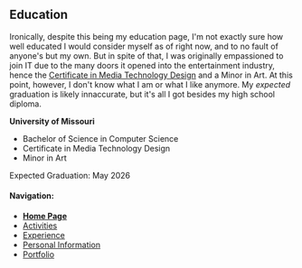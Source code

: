 ## Education
Ironically, despite this being my education page, I'm not exactly sure how well educated
I would consider myself as of right now, and to no fault of anyone's but my own. But in 
spite of that, I was originally empassioned to join IT due to the many doors it opened into
the entertainment industry, hence the [Certificate in Media Technology Design](http://catalog.missouri.edu/collegeofengineering/additionalcertificatesminors/cert-media-technology-design/) and a Minor 
in Art. At this point, however, I don't know what I am or what I like anymore. My _expected_
 graduation is likely innaccurate, but it's all I got besides my high school diploma.

**University of Missouri**
- Bachelor of Science in Computer Science
- Certificate in Media Technology Design
- Minor in Art

Expected Graduation: May 2026

#### Navigation:
- [**Home Page**](README.md)
- [Activities](activities.md)
- [Experience](experience.md)
- [Personal Information](personal-info.md)
- [Portfolio](portfolio.md)
